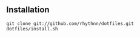 ## Installation

```shell
git clone git://github.com/rhythnn/dotfiles.git  
dotfiles/install.sh
```
